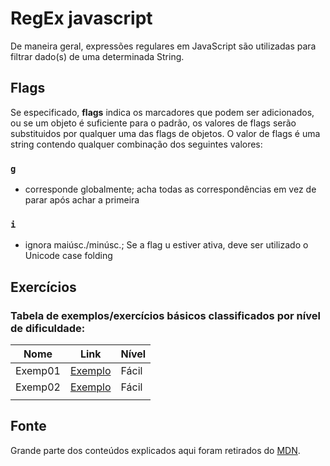 # RegEx javascript
De maneira geral, expressões regulares em JavaScript são utilizadas para filtrar dado(s) de uma determinada String. 

## Flags
Se especificado, **flags** indica os marcadores que podem ser adicionados, ou se um objeto é suficiente para o padrão, os valores de flags serão substituidos por qualquer uma das flags de objetos. O valor de flags é uma string contendo qualquer combinação dos seguintes valores:

### `g` 
 - corresponde globalmente; acha todas as correspondências em vez de parar após achar a primeira

### `i`
 - ignora maiúsc./minúsc.; Se a flag u estiver ativa, deve ser utilizado o Unicode case folding


## Exercícios
### Tabela de exemplos/exercícios básicos classificados por nível de dificuldade:
|  Nome   |           Link            | Nível   |
| ------  |          ------           | ------- | 
| Exemp01 | [Exemplo](./exemplo01.js) | Fácil   |
| Exemp02 | [Exemplo](./exemplo02.js) | Fácil   |
|         |                           |         | 



## Fonte
Grande parte dos conteúdos explicados aqui foram retirados do [MDN](https://developer.mozilla.org/pt-BR/docs/Web/JavaScript/Reference/Global_Objects/RegExp).